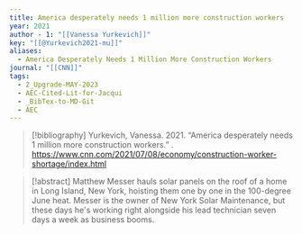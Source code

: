 ```yaml
---
title: America desperately needs 1 million more construction workers
year: 2021
author - 1: "[[Vanessa Yurkevich]]"
key: "[[@Yurkevich2021-mu]]"
aliases:
  - America Desperately Needs 1 Million More Construction Workers
journal: "[[CNN]]"
tags:
  - 2_Upgrade-MAY-2023
  - AEC-Cited-Lit-for-Jacqui
  - _BibTex-to-MD-Git
  - AEC
---
```


> [!bibliography]
> Yurkevich, Vanessa. 2021. “America desperately needs 1 million more construction workers.” . https://www.cnn.com/2021/07/08/economy/construction-worker-shortage/index.html

> [!abstract]
> Matthew Messer hauls solar panels on the roof of a home in Long Island, New York, hoisting them one by one in the 100-degree June heat. Messer is the owner of New York Solar Maintenance, but these days he's working right alongside his lead technician seven days a week as business booms.